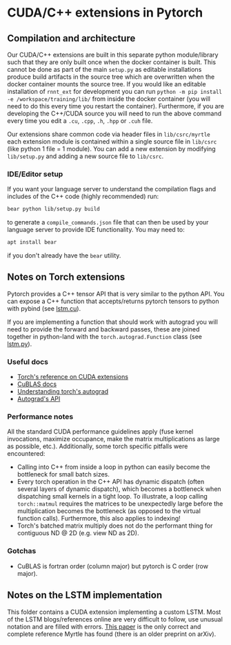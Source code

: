 # CUDA/C++ extensions in Pytorch

## Compilation and architecture

Our CUDA/C++ extensions are built in this separate python module/library such that they are only built once when the docker container is built. This cannot be done as part of the main `setup.py` as editable installations produce build artifacts in the source tree which are overwritten when the docker container mounts the source tree. If you would like an editable installation of `rnnt_ext` for development you can run `python -m pip install -e /workspace/training/lib/` from inside the docker container (you will need to do this every time you restart the container). Furthermore, if you are developing the C++/CUDA source you will need to run the above command every time you edit a `.cu`, `.cpp`, `.h`, `.hpp` or `.cuh` file.

Our extensions share common code via header files in `lib/csrc/myrtle` each extension module is contained within a single source file in `lib/csrc` (like python 1 file = 1 module). You can add a new extension by modifying `lib/setup.py` and adding a new source file to `lib/csrc`.

### IDE/Editor setup

If you want your language server to understand the compilation flags and includes of the C++ code (highly recommended) run:

```bash
bear python lib/setup.py build
```

to generate a `compile_commands.json` file that can then be used by your language server to provide IDE functionality. You may need to:

```bash
apt install bear
```

if you don't already have the `bear` utility.

## Notes on Torch extensions

Pytorch provides a C++ tensor API that is very similar to the python API. You can expose a C++ function that accepts/returns pytorch tensors to python with pybind (see [lstm.cu](csrc/lstm.cu)).

If you are implementing a function that should work with autograd you will need to provide the forward and backward passes, these are joined together in python-land with the `torch.autograd.Function` class (see [lstm.py](src/rnnt_ext/custom_lstm/lstm.py)).

### Useful docs

- [Torch's reference on CUDA extensions](https://pytorch.org/tutorials/advanced/cpp_extension.html)
- [CuBLAS docs](https://docs.nvidia.com/cuda/cublas/index.html)
- [Understanding torch's autograd](https://pytorch.org/tutorials/beginner/blitz/autograd_tutorial.html)
- [Autograd's API](https://pytorch.org/docs/stable/autograd.html)

### Performance notes

All the standard CUDA performance guidelines apply (fuse kernel invocations, maximize occupance, make the matrix multiplications as large as possible, etc.). Additionally, some torch specific pitfalls were encountered:

- Calling into C++ from inside a loop in python can easily become the bottleneck for small batch sizes.
- Every torch operation in the C++ API has dynamic dispatch (often several layers of dynamic dispatch), which becomes a bottleneck when dispatching small kernels in a tight loop. To illustrate, a loop calling `torch::matmul` requires the matrices to be unexpectedly large before the multiplication becomes the bottleneck (as opposed to the virtual function calls). Furthermore, this also applies to indexing!
- Torch's batched matrix multiply does not do the performant thing for contiguous ND @ 2D (e.g. view ND as 2D).

### Gotchas

- CuBLAS is fortran order (column major) but pytorch is C order (row major).

## Notes on the LSTM implementation

This folder contains a CUDA extension implementing a custom LSTM. Most of the LSTM blogs/references online are very difficult to follow, use unusual notation and are filled with errors.
[This paper](https://doi.org/10.1109/TNNLS.2016.2582924) is the only correct and complete reference Myrtle has found (there is an older preprint on arXiv).
